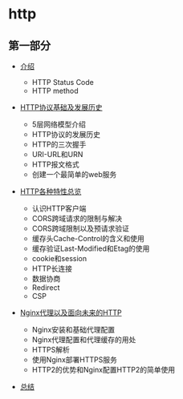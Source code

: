 # http

## 第一部分

- [介绍](./md-1/01.md)
    - HTTP Status Code
    - HTTP method

- [HTTP协议基础及发展历史](./md-1/02.md)
    - 5层网络模型介绍
    - HTTP协议的发展历史
    - HTTP的三次握手
    - URI-URL和URN
    - HTTP报文格式
    - 创建一个最简单的web服务

- [HTTP各种特性总览](./md-1/03.md)
    - 认识HTTP客户端
    - CORS跨域请求的限制与解决
    - CORS跨域限制以及预请求验证
    - 缓存头Cache-Control的含义和使用
    - 缓存验证Last-Modified和Etag的使用
    - cookie和session
    - HTTP长连接
    - 数据协商
    - Redirect
    - CSP

- [Nginx代理以及面向未来的HTTP](./md-1/04.md)
    - Nginx安装和基础代理配置
    - Nginx代理配置和代理缓存的用处
    - HTTPS解析
    - 使用Nginx部署HTTPS服务
    - HTTP2的优势和Nginx配置HTTP2的简单使用

- [总结](./md-1/05.md)
